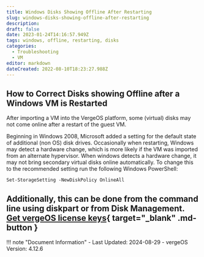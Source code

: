 ```yaml
---
title: Windows Disks Showing Offline After Restarting
slug: windows-disks-showing-offline-after-restarting
description: 
draft: false
date: 2023-01-24T14:16:57.949Z
tags: windows, offline, restarting, disks
categories:
  - Troubleshooting
  - VM
editor: markdown
dateCreated: 2022-08-10T18:23:27.988Z
---
```


## How to Correct Disks showing Offline after a Windows VM is Restarted
After importing a VM into the VergeOS platform, some (virtual) disks may not come online after a restart of the guest VM.

Beginning in Windows 2008, Microsoft added a setting for the default state of additional (non OS) disk drives.
Occasionally when restarting, Windows may detect a hardware change, which is more likely if the VM was imported from an alternate hypervisor.
When windows detects a hardware change, it may not bring secondary virtual disks online automatically.
To change this to the recommended setting run the following Windows PowerShell:

`Set-StorageSetting -NewDiskPolicy OnlineAll`

Additionally, this can be done from the command line using diskpart or from Disk Management.
<br>
[Get vergeOS license keys](https://www.verge.io/test-drive){ target="_blank" .md-button }
---

!!! note "Document Information"
    - Last Updated: 2024-08-29
    - vergeOS Version: 4.12.6
